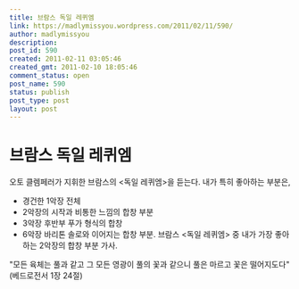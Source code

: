 ```yaml
---
title: 브람스 독일 레퀴엠
link: https://madlymissyou.wordpress.com/2011/02/11/590/
author: madlymissyou
description: 
post_id: 590
created: 2011-02-11 03:05:46
created_gmt: 2011-02-10 18:05:46
comment_status: open
post_name: 590
status: publish
post_type: post
layout: post
---
```


# 브람스 독일 레퀴엠

오토 클렘페러가 지휘한 브람스의 <독일 레퀴엠>을 듣는다. 내가 특히 좋아하는 부분은, 

  * 경건한 1악장 전체
  * 2악장의 시작과 비통한 느낌의 합창 부분
  * 3악장 후반부 푸가 형식의 합창
  * 6악장 바리톤 솔로와 이어지는 합창 부분.
브람스 <독일 레퀴엠> 중 내가 가장 좋아하는 2악장의 합창 부분 가사. 

"모든 육체는 풀과 같고 그 모든 영광이 풀의 꽃과 같으니 풀은 마르고 꽃은 떨어지도다" (베드로전서 1장 24절)
